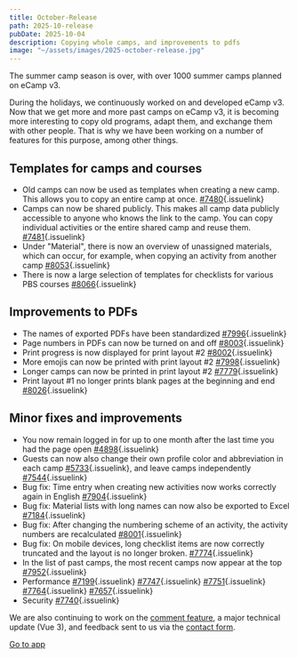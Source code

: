 ```yaml
---
title: October-Release
path: 2025-10-release
pubDate: 2025-10-04
description: Copying whole camps, and improvements to pdfs
image: "~/assets/images/2025-october-release.jpg"
---
```


The summer camp season is over, with over 1000 summer camps planned on eCamp v3.

During the holidays, we continuously worked on and developed eCamp v3. Now that we get more and more past camps on eCamp v3, it is becoming more interesting to copy old programs, adapt them, and exchange them with other people. That is why we have been working on a number of features for this purpose, among other things.

## Templates for camps and courses
- Old camps can now be used as templates when creating a new camp. This allows you to copy an entire camp at once. [#7480](https://github.com/ecamp/ecamp3/issues/7480){.issuelink}
- Camps can now be shared publicly. This makes all camp data publicly accessible to anyone who knows the link to the camp. You can copy individual activities or the entire shared camp and reuse them. [#7481](https://github.com/ecamp/ecamp3/issues/7481){.issuelink}
- Under "Material", there is now an overview of unassigned materials, which can occur, for example, when copying an activity from another camp [#8053](https://github.com/ecamp/ecamp3/issues/8053){.issuelink}
- There is now a large selection of templates for checklists for various PBS courses [#8066](https://github.com/ecamp/ecamp3/issues/7951){.issuelink}

## Improvements to PDFs
- The names of exported PDFs have been standardized [#7996](https://github.com/ecamp/ecamp3/issues/7996){.issuelink}
- Page numbers in PDFs can now be turned on and off [#8003](https://github.com/ecamp/ecamp3/issues/8003){.issuelink}
- Print progress is now displayed for print layout #2 [#8002](https://github.com/ecamp/ecamp3/issues/8002){.issuelink}
- More emojis can now be printed with print layout #2 [#7998](https://github.com/ecamp/ecamp3/issues/7998){.issuelink}
- Longer camps can now be printed in print layout #2 [#7779](https://github.com/ecamp/ecamp3/issues/7779){.issuelink}
- Print layout #1 no longer prints blank pages at the beginning and end [#8026](https://github.com/ecamp/ecamp3/issues/8026){.issuelink}

## Minor fixes and improvements
- You now remain logged in for up to one month after the last time you had the page open [#4898](https://github.com/ecamp/ecamp3/issues/4898){.issuelink}
- Guests can now also change their own profile color and abbreviation in each camp [#5733](https://github.com/ecamp/ecamp3/issues/5733){.issuelink}, and leave camps independently [#7544](https://github.com/ecamp/ecamp3/issues/7544){.issuelink}
- Bug fix: Time entry when creating new activities now works correctly again in English [#7904](https://github.com/ecamp/ecamp3/issues/7904){.issuelink}
- Bug fix: Material lists with long names can now also be exported to Excel [#7184](https://github.com/ecamp/ecamp3/issues/7184){.issuelink}
- Bug fix: After changing the numbering scheme of an activity, the activity numbers are recalculated [#8001](https://github.com/ecamp/ecamp3/issues/8001){.issuelink}
- Bug fix: On mobile devices, long checklist items are now correctly truncated and the layout is no longer broken. [#7774](https://github.com/ecamp/ecamp3/issues/7774){.issuelink}
- In the list of past camps, the most recent camps now appear at the top [#7952](https://github.com/ecamp/ecamp3/issues/7952){.issuelink}
- Performance [#7199](https://github.com/ecamp/ecamp3/issues/7199){.issuelink} [#7747](https://github.com/ecamp/ecamp3/issues/7747){.issuelink} [#7751](https://github.com/ecamp/ecamp3/issues/7751){.issuelink} [#7764](https://github.com/ecamp/ecamp3/issues/7764){.issuelink} [#7657](https://github.com/ecamp/ecamp3/issues/7657){.issuelink}
- Security [#7740](https://github.com/ecamp/ecamp3/issues/7740){.issuelink}


We are also continuing to work on the [comment feature](https://github.com/ecamp/ecamp3/issues/828), a major technical update (Vue 3), and feedback sent to us via the [contact form](https://www.ecamp3.ch/de/kontakt/).

<a class="btn secondary mr-4 mb-4" href="https://app.ecamp3.ch" target="_blank">Go to app</a>
